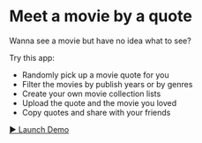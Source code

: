 # Meet a movie by a quote

Wanna see a movie but have no idea what to see?  
  
Try this app:  
- Randomly pick up a movie quote for you  
- Filter the movies by publish years or by genres  
- Create your own movie collection lists 
- Upload the quote and the movie you loved
- Copy quotes and share with your friends

[▶️ Launch Demo](https://meet-a-movie.web.app/)
